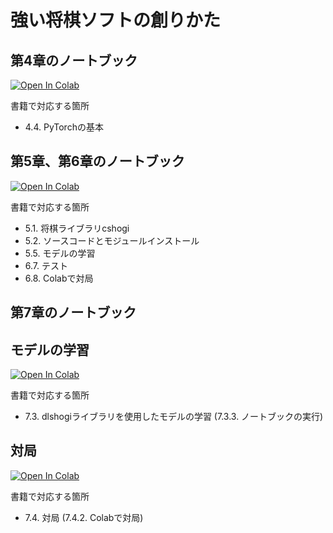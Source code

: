 # 強い将棋ソフトの創りかた

## 第4章のノートブック
[![Open In Colab](https://colab.research.google.com/assets/colab-badge.svg)](https://colab.research.google.com/github/TadaoYamaoka/ShogiAIBook2/blob/main/notebook/train_mnist.ipynb)

書籍で対応する箇所

- 4.4. PyTorchの基本

## 第5章、第6章のノートブック

[![Open In Colab](https://colab.research.google.com/assets/colab-badge.svg)](https://colab.research.google.com/github/TadaoYamaoka/ShogiAIBook2/blob/main/notebook/python-dlshogi2.ipynb)

書籍で対応する箇所

- 5.1. 将棋ライブラリcshogi
- 5.2. ソースコードとモジュールインストール
- 5.5. モデルの学習
- 6.7. テスト
- 6.8. Colabで対局

## 第7章のノートブック

## モデルの学習

[![Open In Colab](https://colab.research.google.com/assets/colab-badge.svg)](https://colab.research.google.com/github/TadaoYamaoka/ShogiAIBook2/blob/main/notebook/train.ipynb)

書籍で対応する箇所

- 7.3. dlshogiライブラリを使用したモデルの学習 (7.3.3. ノートブックの実行)

## 対局

[![Open In Colab](https://colab.research.google.com/assets/colab-badge.svg)](https://colab.research.google.com/github/TadaoYamaoka/ShogiAIBook2/blob/main/notebook/match.ipynb)

書籍で対応する箇所

- 7.4. 対局 (7.4.2.	Colabで対局)
